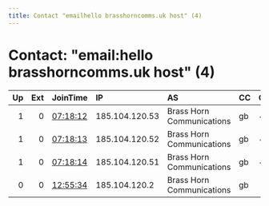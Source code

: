 ```yaml
---
title: Contact "emailhello brasshorncomms.uk host" (4)
---
```


# Contact: "email:hello brasshorncomms.uk host" (4)

|   Up |   Ext | JoinTime                                                                                            | IP             | AS                        | CC   |   ORp |   Dirp | OS   | Version   | Nickname        |   eFamMembers |
|-----:|------:|:----------------------------------------------------------------------------------------------------|:---------------|:--------------------------|:-----|------:|-------:|:-----|:----------|:----------------|--------------:|
|    1 |     0 | [07:18:12](https://metrics.torproject.org/rs.html#details/4509A79456C1DF6B9A1CFDBBF303F7B565481329) | 185.104.120.53 | Brass Horn Communications | gb   |   443 |      0 | BSD  | 0.3.2.10  | BrassHornExit09 |            10 |
|    1 |     0 | [07:18:13](https://metrics.torproject.org/rs.html#details/8E5DEE98DEBD2914115FB79749DCCCE2D6AA6F95) | 185.104.120.52 | Brass Horn Communications | gb   |   443 |      0 | BSD  | 0.3.2.10  | BrassHornExit08 |            10 |
|    1 |     0 | [07:18:14](https://metrics.torproject.org/rs.html#details/F243E6BA38DC3D9ABBB988B87655CF1E0D8BBD73) | 185.104.120.51 | Brass Horn Communications | gb   |   443 |      0 | BSD  | 0.3.2.10  | BrassHornExit07 |            10 |
|    0 |     0 | [12:55:34](https://metrics.torproject.org/rs.html#details/AFBD6A82B992D750C9BA77E2FF29FEB75FA995DC) | 185.104.120.2  | Brass Horn Communications | gb   |    21 |      0 | BSD  | 0.3.2.10  | BrassHornTest01 |             1 |
